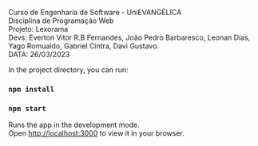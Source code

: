 Curso de Engenharia de Software - UniEVANGÉLICA <br/>
Disciplina de Programação Web <br/>
Projeto: Lexorama <br/>
Devs: Everton Vitor R.B Fernandes, João Pedro Barbaresco, Leonan Dias, Yago Romualdo, Gabriel Cintra, Davi Gustavo. <br/>
DATA: 26/03/2023 <br/>

In the project directory, you can run:

### `npm install`
### `npm start`

Runs the app in the development mode.\
Open [http://localhost:3000](http://localhost:3000) to view it in your browser.

